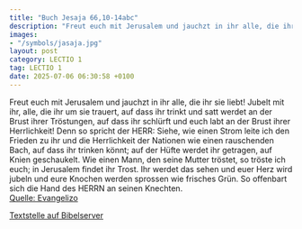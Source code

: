 ```yaml
---
title: "Buch Jesaja 66,10-14abc"
description: "Freut euch mit Jerusalem und jauchzt in ihr alle, die ihr sie liebt! Jubelt mit ihr, alle, die ihr um sie trauert, auf dass ihr trinkt und satt werdet an der Brust ihrer Tröstungen, auf dass ihr schlürft und euch labt an der Brust ihrer Herrlichkeit! Denn so spricht der HERR: Sie...."
images:
- "/symbols/jasaja.jpg"
layout: post
category: LECTIO 1
tag: LECTIO 1
date: 2025-07-06 06:30:58 +0100
---
```

Freut euch mit Jerusalem und jauchzt in ihr alle, die ihr sie liebt! Jubelt mit ihr, alle, die ihr um sie trauert,
auf dass ihr trinkt und satt werdet an der Brust ihrer Tröstungen, auf dass ihr schlürft und euch labt an der Brust ihrer Herrlichkeit!
Denn so spricht der HERR: Siehe, wie einen Strom leite ich den Frieden zu ihr und die Herrlichkeit der Nationen wie einen rauschenden Bach, auf dass ihr trinken könnt; auf der Hüfte werdet ihr getragen, auf Knien geschaukelt.<!--more-->
Wie einen Mann, den seine Mutter tröstet, so tröste ich euch; in Jerusalem findet ihr Trost.
Ihr werdet das sehen und euer Herz wird jubeln
und eure Knochen werden sprossen wie frisches Grün.
So offenbart sich die Hand des HERRN an seinen Knechten.<br>
[Quelle: Evangelizo](https://evangeliumtagfuertag.org/DE/gospel)

[Textstelle auf Bibelserver](https://www.bibleserver.com/EU/Jesaja66,10-14abc)
